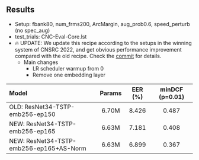 ## Results

* Setup: fbank80, num_frms200, ArcMargin, aug_prob0.6, speed_perturb (no spec_aug)
* test_trials: CNC-Eval-Core.lst
* 🔥 UPDATE: We update this recipe according to the setups in the winning system of CNSRC 2022, and get obvious performance improvement compared with the old recipe. Check the [commit](https://github.com/wenet-e2e/wespeaker/pull/63/commits/b08804987b3bbb26f4963cedf634058474c743dd) for details.
    * Main changes
        * LR scheduler warmup from 0
        * Remove one embedding layer 

| Model                      | Params   | EER (%)   | minDCF (p=0.01) |
| :------------------------- | :------: | :-------: | :-------------: |
| OLD: ResNet34-TSTP-emb256-ep150 | 6.70M    | 8.426     | 0.487           |
| NEW: ResNet34-TSTP-emb256-ep165 | 6.63M    | 7.181     | 0.408           |
| NEW: ResNet34-TSTP-emb256-ep165+AS-Norm | 6.63M    | 6.899     | 0.367          |